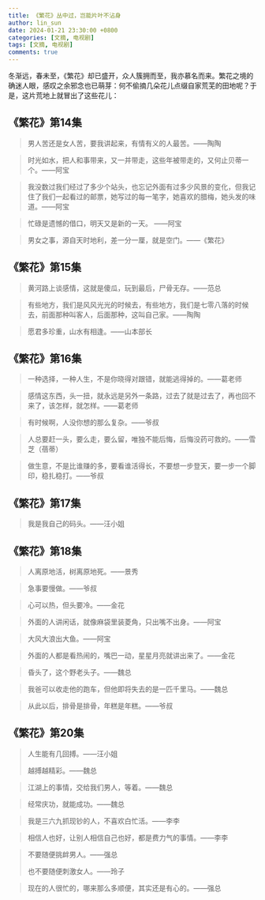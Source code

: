 ```yaml
---
title: 《繁花》丛中过，岂能片叶不沾身
author: lin_sun
date: 2024-01-21 23:30:00 +0800
categories: [文摘, 电视剧]
tags: [文摘, 电视剧]
comments: true
---
```


冬渐远，春未至，《繁花》却已盛开，众人簇拥而至，我亦慕名而来。繁花之境的确迷人眼，感叹之余邪念也已萌芽：何不偷摘几朵花儿点缀自家荒芜的田地呢？于是，这片荒地上就冒出了这些花儿：

## 《繁花》第14集

> 男人苦还是女人苦，要我讲起来，有情有义的人最苦。——陶陶

> 时光如水，把人和事带来，又一并带走，这些年被带走的，又何止贝蒂一个。——阿宝

> 我没数过我们经过了多少个站头，也忘记外面有过多少风景的变化，但我记住了我们一起看过的邮票，她写过的每一笔字，她喜欢的腊梅，她头发的味道。——阿宝
>

> 忙碌是遗憾的借口，明天又是新的一天。 ——阿宝

> 男女之事，源自天时地利，差一分一厘，就是空门。——《繁花》

## 《繁花》第15集

> 黄河路上谈感情，这就是傻瓜，玩到最后，尸骨无存。——范总

> 有些地方，我们是风风光光的时候去，有些地方，我们是七零八落的时候去，前面那种叫客人，后面那种，这叫自己家。——陶陶

> 愿君多珍重，山水有相逢。——山本部长

## 《繁花》第16集

> 一种选择，一种人生，不是你晓得对跟错，就能逃得掉的。——葛老师

> 感情这东西，头一扭，就永远是另外一条路，过去了就是过去了，再也回不来了，该怎样，就怎样。——葛老师

> 有时候啊，人没你想的那么复杂。——爷叔

> 人总要赶一头，要么走，要么留，唯独不能后悔，后悔没药可救的。——雪芝（蓓蒂）

> 做生意，不是比谁赚的多，要看谁活得长，不要想一步登天，要一步一个脚印，稳扎稳打。——爷叔

## 《繁花》第17集

> 我是我自己的码头。——汪小姐

## 《繁花》第18集

> 人离原地活，树离原地死。——景秀

> 急事要慢做。——爷叔

> 心可以热，但头要冷。——金花

> 外面的人讲闲话，就像麻袋里装菱角，只出嘴不出身。——阿宝

> 大风大浪出大鱼。——阿宝

> 外面的人都是看热闹的，嘴巴一动，星星月亮就讲出来了。——金花

> 昏头了，这个野老头子。——魏总

> 我爸可以收走他的跑车，但他即将失去的是一匹千里马。——魏总

> 从此以后，排骨是排骨，年糕是年糕。——爷叔

## 《繁花》第20集

> 人生能有几回搏。——汪小姐
>
> 越搏越精彩。——魏总

> 江湖上的事情，交给我们男人，等着。——魏总

> 经常庆功，就能成功。——魏总

> 我是三六九抓现钞的人，不喜欢白忙活。——李李

> 相信人也好，让别人相信自己也好，都是费力气的事情。——李李

> 不要随便挑衅男人。——强总
>
> 也不要随便刺激女人。——玲子

> 现在的人很忙的，哪来那么多顺便，其实还是有心的。——强总
